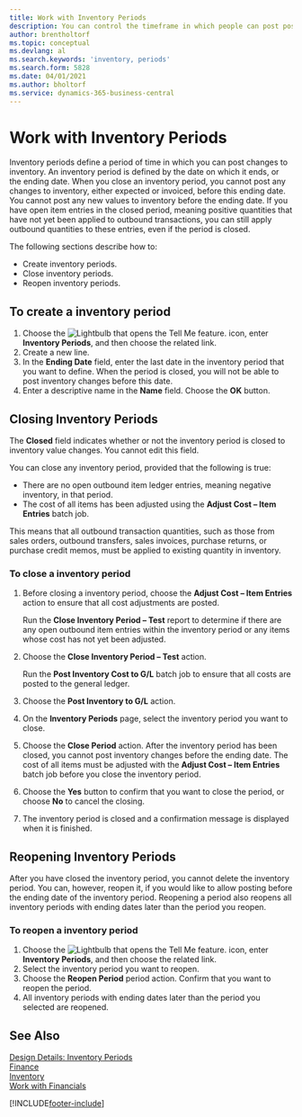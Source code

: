 ```yaml
---
title: Work with Inventory Periods
description: You can control the timeframe in which people can post post changes to inventory by defining inventory periods.
author: brentholtorf
ms.topic: conceptual
ms.devlang: al
ms.search.keywords: 'inventory, periods'
ms.search.form: 5828
ms.date: 04/01/2021
ms.author: bholtorf
ms.service: dynamics-365-business-central
---
```

# Work with Inventory Periods

Inventory periods define a period of time in which you can post changes to inventory. An inventory period is defined by the date on which it ends, or the ending date. When you close an inventory period, you cannot post any changes to inventory, either expected or invoiced, before this ending date. You cannot post any new values to inventory before the ending date. If you have open item entries in the closed period, meaning positive quantities that have not yet been applied to outbound transactions, you can still apply outbound quantities to these entries, even if the period is closed.  

The following sections describe how to:

* Create inventory periods.  
* Close inventory periods.  
* Reopen inventory periods.  

## To create a inventory period

1. Choose the ![Lightbulb that opens the Tell Me feature.](media/ui-search/search_small.png "Tell me what you want to do") icon, enter **Inventory Periods**, and then choose the related link.  
2. Create a new line.  
3. In the **Ending Date** field, enter the last date in the inventory period that you want to define. When the period is closed, you will not be able to post inventory changes before this date.  
4. Enter a descriptive name in the **Name** field. Choose the **OK** button.  

## Closing Inventory Periods

The **Closed** field indicates whether or not the inventory period is closed to inventory value changes. You cannot edit this field.  

You can close any inventory period, provided that the following is true:  

* There are no open outbound item ledger entries, meaning negative inventory, in that period.  
* The cost of all items has been adjusted using the **Adjust Cost – Item Entries** batch job.  

This means that all outbound transaction quantities, such as those from sales orders, outbound transfers, sales invoices, purchase returns, or purchase credit memos, must be applied to existing quantity in inventory.  

### To close a inventory period  

1. Before closing a inventory period, choose the **Adjust Cost – Item Entries** action to ensure that all cost adjustments are posted.

    Run the **Close Inventory Period – Test** report to determine if there are any open outbound item entries within the inventory period or any items whose cost has not yet been adjusted.  
2. Choose the **Close Inventory Period – Test** action.  

    Run the **Post Inventory Cost to G/L** batch job to ensure that all costs are posted to the general ledger.  
3. Choose the **Post Inventory to G/L** action.  
4. On the **Inventory Periods** page, select the inventory period you want to close.  
5. Choose the **Close Period** action. After the inventory period has been closed, you cannot post inventory changes before the ending date. The cost of all items must be adjusted with the **Adjust Cost – Item Entries** batch job before you close the inventory period.  
6. Choose the **Yes** button to confirm that you want to close the period, or choose **No** to cancel the closing.  
7. The inventory period is closed and a confirmation message is displayed when it is finished.  

## Reopening Inventory Periods  
After you have closed the inventory period, you cannot delete the inventory period. You can, however, reopen it, if you would like to allow posting before the ending date of the inventory period. Reopening a period also reopens all inventory periods with ending dates later than the period you reopen.  

### To reopen a inventory period  
1. Choose the ![Lightbulb that opens the Tell Me feature.](media/ui-search/search_small.png "Tell me what you want to do") icon, enter **Inventory Periods**, and then choose the related link.  
2. Select the inventory period you want to reopen.  
3. Choose the **Reopen Period** period action. Confirm that you want to reopen the period.  
4. All inventory periods with ending dates later than the period you selected are reopened.  

## See Also  
[Design Details: Inventory Periods](design-details-inventory-periods.md)  
[Finance](finance.md)  
[Inventory](inventory-manage-inventory.md)  
[Work with Financials](ui-work-product.md)


[!INCLUDE[footer-include](includes/footer-banner.md)]